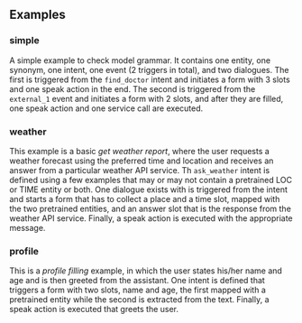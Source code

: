 ## Examples

### simple

A simple example to check model grammar. It contains one entity, one synonym, one intent, one event (2 triggers in total), and two dialogues. The first is triggered from the `find_doctor` intent and initiates a form with 3 slots and one speak action in the end. The second is triggered from the `external_1` event and initiates a form with 2 slots, and after they are filled, one speak action and one service call are executed.

### weather

This example is a basic *get weather report*, where the user requests a weather forecast using the preferred time and location and receives an answer from a particular weather API service. Th `ask_weather` intent is defined using a few examples that may or may not contain a pretrained LOC or TIME entity or both. One dialogue exists with is triggered from the intent and starts a form that has to collect a place and a time slot, mapped with the two pretrained entities, and an answer slot that is the response from the weather API service. Finally, a speak action is executed with the appropriate message.


### profile

This is a *profile filling* example, in which the user states his/her name and age and is then greeted from the assistant. One intent is defined that triggers a form with two slots, name and age, the first mapped with a pretrained entity while the second is extracted from the text. Finally, a speak action is executed that greets the user.
